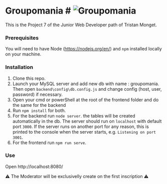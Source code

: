 # Groupomania # ![Groupomania](../icons/icon-left-font-monochrome-black.png)

This is the Project 7 of the Junior Web Developer path of Tristan Monget.

### Prerequisites ###

You will need to have Node (https://nodejs.org/en/) and `npm` installed locally on your machine.

### Installation ###

1. Clone this repo.
2. Launch your MySQL server and add new db with name : groupomania. Then open `backend\config\db.config.js` and change config (host, user, password) if necessary.
3. Open your cmd or powerShell at the root of the frontend folder and do the same for the backend
4. Run `npm install` for both.
5. For the backend run `node server`. the tables will be created automatically in the db. The server should run on `localhost` with default port `3000`. If the server runs on another port for any reason, this is printed to the console when the server starts, e.g. `Listening on port 3001`.
6. For the frontend run `npm run serve`.

### Use ###

Open http://localhost:8080/


⚠ The Moderator will be exclusivelly create on the first inscription ⚠